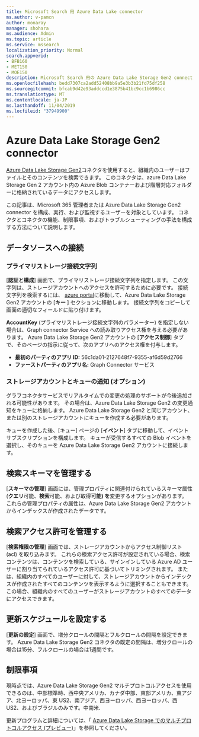 ```yaml
---
title: Microsoft Search 用 Azure Data Lake connector
ms.author: v-pamcn
author: monaray
manager: shohara
ms.audience: Admin
ms.topic: article
ms.service: mssearch
localization_priority: Normal
search.appverid:
- BFB160
- MET150
- MOE150
description: Microsoft Search 用の Azure Data Lake Storage Gen2 connector をセットアップする
ms.openlocfilehash: bedd7307ca2add52408bb9a5e3b3b21fd75df258
ms.sourcegitcommit: bfcab9d42e93addccd1e3875b41bc9cc1b6986cc
ms.translationtype: MT
ms.contentlocale: ja-JP
ms.lasthandoff: 11/04/2019
ms.locfileid: "37949900"
---
```

# <a name="azure-data-lake-storage-gen2-connector"></a>Azure Data Lake Storage Gen2 connector

[Azure Data Lake Storage Gen2](https://docs.microsoft.com/azure/storage/blobs/data-lake-storage-introduction)コネクタを使用すると、組織内のユーザーはファイルとそのコンテンツを検索できます。 このコネクタは、azure Data Lake Storage Gen 2 アカウント内の Azure Blob コンテナーおよび階層対応フォルダーに格納されているデータにアクセスします。

この記事は、Microsoft 365 管理者または Azure Data Lake Storage Gen2 connector を構成、実行、および監視するユーザーを対象としています。 コネクタとコネクタの機能、制限事項、およびトラブルシューティングの手法を構成する方法について説明します。

## <a name="connect-to-a-data-source"></a>データソースへの接続

### <a name="primary-storage-connection-string"></a>プライマリストレージ接続文字列 
[**認証と構成**] 画面で、プライマリストレージ接続文字列を指定します。 この文字列は、ストレージアカウントへのアクセスを許可するために必要です。 接続文字列を検索するには、 [azure portal](https://ms.portal.azure.com/#home)に移動して、Azure Data Lake Storage Gen2 アカウントの [**キー** ] セクションに移動します。 接続文字列をコピーして画面の適切なフィールドに貼り付けます。

**AccountKey** (プライマリストレージ接続文字列のパラメーター) を指定しない場合は、Graph connector Service への読み取りアクセス権を与える必要があります。 Azure Data Lake Storage Gen2 アカウントの [**アクセス制御**] タブで、そのページの指示に従って、次のアプリへのアクセス権を付与します。
* **最初のパーティのアプリ ID:** 56c1da01-2127648f7-9355-af6d59d2766
* **ファーストパーティのアプリ名:** Graph Connector サービス

### <a name="storage-account-and-queue-notifications-optional"></a>ストレージアカウントとキューの通知 (オプション)
グラフコネクタサービスでリアルタイムでの変更の処理のサポートが今後追加される可能性があります。 その場合は、Azure Data Lake Storage Gen2 の変更通知をキューに格納します。 Azure Data Lake Storage Gen2 と同じアカウント、または別のストレージアカウントにキューを作成する必要があります。

キューを作成した後、[キュー] ページの [**イベント**] タブに移動して、イベントサブスクリプションを構成します。 キューが受信するすべての Blob イベントを選択し、そのキューを Azure Data Lake Storage Gen2 アカウントに接続します。

## <a name="manage-the-search-schema"></a>検索スキーマを管理する
[**スキーマの管理**] 画面には、管理プロパティに関連付けられているスキーマ属性 (**クエリ**可能、**検索**可能、および取得**可能) を**変更するオプションがあります。 これらの管理プロパティの属性は、Azure Data Lake Storage Gen2 アカウントからインデックスが作成されたデータです。

## <a name="manage-search-permissions"></a>検索アクセス許可を管理する
[**検索権限の管理**] 画面では、ストレージアカウントからアクセス制御リスト (acl) を取り込みます。 これらの検索アクセス許可が設定されている場合、検索コンテンツは、コンテンツを検索している、サインインしている Azure AD ユーザーに割り当てられているアクセス許可に基づいてトリミングされます。 または、組織内のすべてのユーザーに対して、ストレージアカウントからインデックスが作成されたすべてのコンテンツを表示するように選択することもできます。 この場合、組織内のすべてのユーザーがストレージアカウントのすべてのデータにアクセスできます。
 
## <a name="set-the-refresh-schedule"></a>更新スケジュールを設定する
[**更新の設定**] 画面で、増分クロールの間隔とフルクロールの間隔を設定できます。 Azure Data Lake Storage Gen2 コネクタの既定の間隔は、増分クロールの場合は15分、フルクロールの場合は1週間です。
 
## <a name="limitations"></a>制限事項
現時点では、Azure Data Lake Storage Gen2 マルチプロトコルアクセスを使用できるのは、中部標準時、西中央アメリカ、カナダ中部、東部アメリカ、東アジア、北ヨーロッパ、東 US2、南アジア、西ヨーロッパ、西ヨーロッパ、西 US2、およびブラジルのみです。中南米.

更新プログラムと詳細については、「 [Azure Data Lake Storage でのマルチプロトコルアクセス (プレビュー)](https://docs.microsoft.com/azure/storage/blobs/data-lake-storage-multi-protocol-access)」を参照してください。


